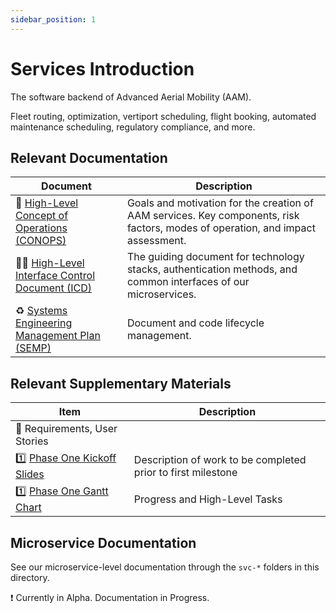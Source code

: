 ```yaml
---
sidebar_position: 1
---
```


# Services Introduction

The software backend of Advanced Aerial Mobility (AAM).

Fleet routing, optimization, vertiport scheduling, flight booking, automated maintenance scheduling, regulatory compliance, and more.

## Relevant Documentation

Document | Description
---- | ----
:telescope: [High-Level Concept of Operations (CONOPS)](./conops.md) | Goals and motivation for the creation of AAM services. Key components, risk factors, modes of operation, and impact assessment.
:guardsman: [High-Level Interface Control Document (ICD)](./icd.md) | The guiding document for technology stacks, authentication methods, and common interfaces of our microservices.
:recycle: [Systems Engineering Management Plan (SEMP)](./semp.md) | Document and code lifecycle management.

## Relevant Supplementary Materials

Item | Description
--- | ---
:construction: Requirements, User Stories |
:one: [Phase One Kickoff Slides](https://docs.google.com/presentation/d/1w67jmXz8PCbrKqXVyfm7mrglstXGrd8lBW1hvwnFs4M/edit#slide=id.p1) | Description of work to be completed prior to first milestone
:one: [Phase One Gantt Chart](https://docs.google.com/spreadsheets/d/1n2YXbq1wimU18PORQtSU--8hPNuETFIXwcqq1udSDQI/edit#gid=1115838130) | Progress and High-Level Tasks

## Microservice Documentation

See our microservice-level documentation through the `svc-*` folders in this directory.

:exclamation: Currently in Alpha. Documentation in Progress.
